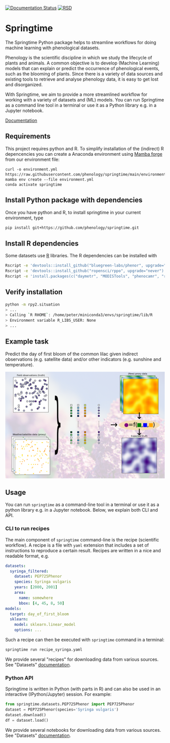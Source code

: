 <!--
SPDX-FileCopyrightText: 2023 Springtime authors

SPDX-License-Identifier: Apache-2.0
-->

[![Documentation Status](https://readthedocs.org/projects/springtime/badge/?version=latest)](https://springtime.readthedocs.io/en/latest/?badge=latest)
[![RSD](https://img.shields.io/badge/RSD-springtime-blue)](https://research-software-directory.org/software/springtime)

<!--intro-start-->
# Springtime

The Springtime Python package helps to streamline workflows for doing machine
learning with phenological datasets.

Phenology is the scientific discipline in which we study the lifecycle of plants
and animals. A common objective is to develop (Machine Learning) models that can
explain or predict the occurrence of phenological events, such as the blooming
of plants. Since there is a variety of data sources and existing tools to
retrieve and analyse phenology data, it is easy to get lost and disorganized.

With Springtime, we aim to provide a more streamlined workflow for working with
a variety of datasets and (ML) models. You can run Springtime as a command line
tool in a terminal or use it as a Python library e.g. in a Jupyter notebook.

<!--intro-end-->

[Documentation](https://springtime.readthedocs.io/)

<!--installation-start-->
## Requirements

This project requires python and R. To simplify installation of the (indirect) R
depencencies you can create a Anaconda environment using [Mamba
forge](https://github.com/conda-forge/miniforge#mambaforge) from our environment file:

```shell
curl -o environment.yml https://raw.githubusercontent.com/phenology/springtime/main/environment.yml
mamba env create --file environment.yml
conda activate springtime
```

## Install Python package with dependencies

Once you have python and R, to install springtime in your current environment,
type

```bash
pip install git+https://github.com/phenology/springtime.git
```

## Install R dependencies

Some datasets use [R](https://www.r-project.org/) libraries. The R dependencies
can be installed with

```bash
Rscript -e 'devtools::install_github("bluegreen-labs/phenor", upgrade="never")'
Rscript -e 'devtools::install_github("ropensci/rppo", upgrade="never")'
Rscript -e 'install.packages(c("daymetr", "MODISTools", "phenocamr", "rnpn"), repos = "http://cran.us.r-project.org")'
```


## Verify installation

```bash
python -m rpy2.situation
> ...
> Calling `R RHOME`: /home/peter/miniconda3/envs/springtime/lib/R
> Environment variable R_LIBS_USER: None
> ...
```
<!--installation-end-->

<!--illustration-start-->
## Example task

Predict the day of first bloom of the common lilac given indirect observations
(e.g. satellite data) and/or other indicators (e.g. sunshine and temperature).

![illustration_example_use_case](docs/illustration.png)
<!--illustration-end-->

## Usage
<!--usage-start-->
You can run `springtime` as a command-line tool in a terminal or use it as a python library e.g. in a Jupyter notebook. Below, we explain both CLI and API.
<!--usage-end-->

<!--recipe-start-->
### CLI to run recipes

The main component of `springtime` command-line is the recipe (scientific
workflow). A recipe is a file with `yaml` extension that includes a set of
instructions to reproduce a certain result. Recipes are written in a nice and
readable format,
e.g.

```yaml
datasets:
  syringa_filtered:
    dataset: PEP725Phenor
    species: Syringa vulgaris
    years: [2000, 2001]
    area:
      name: somewhere
      bbox: [4, 45, 8, 50]
models:
  target: day_of_first_bloom
  sklearn:
    model: sklearn.linear_model
    options: ...
```

Such a recipe can then be executed with `springtime` command in a terminal:

```bash
springtime run recipe_syringa.yaml
```

We provide several "recipes" for downloading data from various sources.
See "Datasets"
[documentation](https://springtime.readthedocs.io/en/latest/datasets/).

<!--recipe-end-->

<!--api-start-->
### Python API

Springtime is written in Python (with parts in R) and can also be used in an
interactive (IPython/Jupyter) session. For example:

```Python
from springtime.datasets.PEP725Phenor import PEP725Phenor
dataset = PEP725Phenor(species='Syringa vulgaris')
dataset.download()
df = dataset.load()
```

We provide several notebooks for downloading data from various sources.
See "Datasets"
[documentation](https://springtime.readthedocs.io/en/latest/datasets/).

<!--api-end-->

